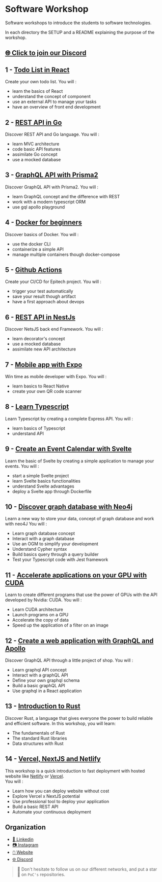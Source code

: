 # Software Workshop

Software workshops to introduce the students to software technologies.

In each directory the SETUP and a README explaining the purpose of the workshop.

## [🌐 Click to join our Discord](https://discord.gg/Yqq2ADGDS7)

## 1 - [Todo List in React](01.React)

Create your own todo list. You will :
 - learn the basics of React
 - understand the concept of component
 - use an external API to manage your tasks
 - have an overview of front end development

## 2 - [REST API in Go](02.Go)

Discover REST API and Go language. You will :
 - learn MVC architecture
 - code basic API features
 - assimilate Go concept
 - use a mocked database

## 3 - [GraphQL API with Prisma2](03.Prisma)

Discover GraphQL API with Prisma2. You will :
 - learn GraphQL concept and the difference with REST
 - work with a modern typescript ORM
 - use gql apollo playground

## 4 - [Docker for beginners](04.Docker)

Discover basics of Docker. You will :
 - use the docker CLI
 - containerize a simple API
 - manage multiple containers though docker-compose

## 5 - [Github Actions](05.Actions)

Create your CI/CD for Epitech project. You will :
 - trigger your test automatically
 - save your result though artifact
 - have a first approach about devops

## 6 - [REST API in NestJs](06.Nest)

Discover NetsJS back end Framework. You will :
 - learn decorator's concept
 - use a mocked database
 - assimilate new API architecture

## 7 - [Mobile app with Expo](07.Expo)

Win time as mobile developer with Expo. You will :
 - learn basics to React Native
 - create your own QR code scanner
 
## 8 - [Learn Typescript](08.Typescript)

Learn Typescript by creating a complete Express API. You will :
 - learn basics of Typescript
 - understand API

## 9 - [Create an Event Calendar with Svelte](09.Svelte)

Learn the basic of Svelte by creating a simple application to manage your events.
You will :
  - start  a simple Svelte project
  - learn Svelte basics functionalities
  - understand Svelte advantages
  - deploy a Svelte app through Dockerfile

## 10 - [Discover graph database with Neo4j](10.Neo4j)

Learn a new way to store your data, concept of graph database and work with neo4J
You will :
 - Learn graph database concept
 - Interact with a graph database
 - Use an OGM to simplify your development
 - Understand Cypher syntax
 - Build basics query through a query builder  
 - Test your Typescript code with Jest framework
  

## 11 - [Accelerate applications on your GPU with CUDA](11.CUDA)

Learn to create different programs that use the power of GPUs with the API developed by Nvidia: CUDA.
You will :

- Learn CUDA architecture
- Launch programs on a GPU
- Accelerate the copy of data
- Speed up the application of a filter on an image

## 12 - [Create a web application with GraphQL and Apollo](./12.GraphQL-Apollo)

Discover GraphQL API through a little project of shop. 
You will :
 - Learn graphql API concept
 - Interact with a graphQL API
 - Define your own graphql schema
 - Build a basic graphQL API
 - Use graphql in a React application

## 13 - [Introduction to Rust](./13.Rust)

Discover Rust, a language that gives everyone the power to build reliable and efficient software.
In this workshop, you will learn:
 - The fundamentals of Rust
 - The standard Rust libraries
 - Data structures with Rust

## 14 - [Vercel, NextJS and Netlify](./14.Vercel)

This workshop is a quick introduction to fast deployment with hosted website like [Netlify](https://www.netlify.com/) or [Vercel](https://vercel.com/).<br>
You will :
- Learn how you can deploy website without cost
- Explore Vercel x NextJS potential
- Use professional tool to deploy your application
- Build a basic REST API
- Automate your continuous deployment

## Organization

- [📒 Linkedin](https://www.linkedin.com/company/pocinnovation/mycompany/)
- [📷 Instagram](https://www.instagram.com/pocinnovation/)
- [🖱️ Website](https://www.poc-innovation.fr/)
- [🌐 Discord](https://discord.gg/Yqq2ADGDS7)

> :rocket: Don't hesitate to follow us on our different networks, and put a star 🌟 on `PoC's` repositories.


